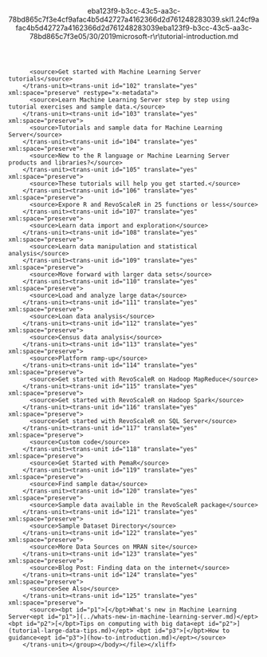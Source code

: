 <?xml version="1.0"?><xliff version="1.2" xmlns="urn:oasis:names:tc:xliff:document:1.2" xmlns:xsi="http://www.w3.org/2001/XMLSchema-instance" xsi:schemaLocation="urn:oasis:names:tc:xliff:document:1.2 xliff-core-1.2-transitional.xsd"><file datatype="xml" original="tutorial-introduction.md" source-language="en-US" target-language="en-US"><header><tool tool-id="mdxliff" tool-name="mdxliff" tool-version="1.0-8ab897d" tool-company="Microsoft" /><xliffext:skl_file_name xmlns:xliffext="urn:microsoft:content:schema:xliffextensions">eba123f9-b3cc-43c5-aa3c-78bd865c7f3e4cf9afac4b5d42727a4162366d2d761248283039.skl</xliffext:skl_file_name><xliffext:version xmlns:xliffext="urn:microsoft:content:schema:xliffextensions">1.2</xliffext:version><xliffext:ms.openlocfilehash xmlns:xliffext="urn:microsoft:content:schema:xliffextensions">4cf9afac4b5d42727a4162366d2d761248283039</xliffext:ms.openlocfilehash><xliffext:ms.sourcegitcommit xmlns:xliffext="urn:microsoft:content:schema:xliffextensions">eba123f9-b3cc-43c5-aa3c-78bd865c7f3e</xliffext:ms.sourcegitcommit><xliffext:ms.lasthandoff xmlns:xliffext="urn:microsoft:content:schema:xliffextensions">05/30/2019</xliffext:ms.lasthandoff><xliffext:ms.openlocfilepath xmlns:xliffext="urn:microsoft:content:schema:xliffextensions">microsoft-r\r\tutorial-introduction.md</xliffext:ms.openlocfilepath></header><body><group id="content" extype="content"><trans-unit id="101" translate="yes" xml:space="preserve" restype="x-metadata">
          <source>Get started with Machine Learning Server tutorials</source>
        </trans-unit><trans-unit id="102" translate="yes" xml:space="preserve" restype="x-metadata">
          <source>Learn Machine Learning Server step by step using tutorial exercises and sample data.</source>
        </trans-unit><trans-unit id="103" translate="yes" xml:space="preserve">
          <source>Tutorials and sample data for Machine Learning Server</source>
        </trans-unit><trans-unit id="104" translate="yes" xml:space="preserve">
          <source>New to the R language or Machine Learning Server products and libraries?</source>
        </trans-unit><trans-unit id="105" translate="yes" xml:space="preserve">
          <source>These tutorials will help you get started.</source>
        </trans-unit><trans-unit id="106" translate="yes" xml:space="preserve">
          <source>Expore R and RevoScaleR in 25 functions or less</source>
        </trans-unit><trans-unit id="107" translate="yes" xml:space="preserve">
          <source>Learn data import and exploration</source>
        </trans-unit><trans-unit id="108" translate="yes" xml:space="preserve">
          <source>Learn data manipulation and statistical analysis</source>
        </trans-unit><trans-unit id="109" translate="yes" xml:space="preserve">
          <source>Move forward with larger data sets</source>
        </trans-unit><trans-unit id="110" translate="yes" xml:space="preserve">
          <source>Load and analyze large data</source>
        </trans-unit><trans-unit id="111" translate="yes" xml:space="preserve">
          <source>Loan data analysis</source>
        </trans-unit><trans-unit id="112" translate="yes" xml:space="preserve">
          <source>Census data analysis</source>
        </trans-unit><trans-unit id="113" translate="yes" xml:space="preserve">
          <source>Platform ramp-up</source>
        </trans-unit><trans-unit id="114" translate="yes" xml:space="preserve">
          <source>Get started with RevoScaleR on Hadoop MapReduce</source>
        </trans-unit><trans-unit id="115" translate="yes" xml:space="preserve">
          <source>Get started with RevoScaleR on Hadoop Spark</source>
        </trans-unit><trans-unit id="116" translate="yes" xml:space="preserve">
          <source>Get started with RevoScaleR on SQL Server</source>
        </trans-unit><trans-unit id="117" translate="yes" xml:space="preserve">
          <source>Custom code</source>
        </trans-unit><trans-unit id="118" translate="yes" xml:space="preserve">
          <source>Get Started with PemaR</source>
        </trans-unit><trans-unit id="119" translate="yes" xml:space="preserve">
          <source>Find sample data</source>
        </trans-unit><trans-unit id="120" translate="yes" xml:space="preserve">
          <source>Sample data available in the RevoScaleR package</source>
        </trans-unit><trans-unit id="121" translate="yes" xml:space="preserve">
          <source>Sample Dataset Directory</source>
        </trans-unit><trans-unit id="122" translate="yes" xml:space="preserve">
          <source>More Data Sources on MRAN site</source>
        </trans-unit><trans-unit id="123" translate="yes" xml:space="preserve">
          <source>Blog Post: Finding data on the internet</source>
        </trans-unit><trans-unit id="124" translate="yes" xml:space="preserve">
          <source>See Also</source>
        </trans-unit><trans-unit id="125" translate="yes" xml:space="preserve">
          <source><bpt id="p1">[</bpt>What's new in Machine Learning Server<ept id="p1">](../whats-new-in-machine-learning-server.md)</ept> <bpt id="p2">[</bpt>Tips on computing with big data<ept id="p2">](tutorial-large-data-tips.md)</ept> <bpt id="p3">[</bpt>How to guidance<ept id="p3">](how-to-introduction.md)</ept></source>
        </trans-unit></group></body></file></xliff>